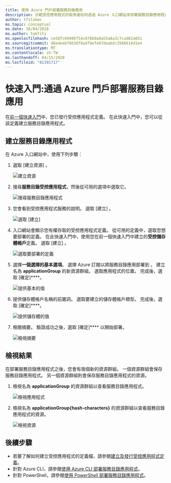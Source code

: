 ```yaml
---
title: 使用 Azure 門戶部署服務目錄應用
description: 示範受控應用程式的取用者如何透過 Azure 入口網站來部署服務目錄應用程式。
author: tfitzmac
ms.topic: conceptual
ms.date: 10/04/2018
ms.author: tomfitz
ms.openlocfilehash: ce58fc69496f54c078b0a0a55a8a3c7cad82a051
ms.sourcegitcommit: d6e4eebf663df8adf8efe07deabdc3586616d1e4
ms.translationtype: MT
ms.contentlocale: zh-TW
ms.lasthandoff: 04/15/2020
ms.locfileid: "81391717"
---
```

# <a name="quickstart-deploy-service-catalog-app-through-azure-portal"></a>快速入門:通過 Azure 門戶部署服務目錄應用

在[前一個快速入門](publish-service-catalog-app.md)中，您已發行受控應用程式定義。 在此快速入門中，您可以從該定義建立服務目錄應用程式。

## <a name="create-service-catalog-app"></a>建立服務目錄應用程式

在 Azure 入口網站中，使用下列步驟：

1. 選取 [建立資源]  。

   ![建立資源](./media/deploy-service-catalog-quickstart/create-new.png)

1. 搜尋**服務目錄受控應用程式**，然後從可用的選項中選取它。

   ![搜尋服務目錄應用程式](./media/deploy-service-catalog-quickstart/select-service-catalog.png)

1. 您會看到受控應用程式服務的說明。 選取 [建立]  。

   ![選取 [建立]](./media/deploy-service-catalog-quickstart/create-service-catalog.png)

1. 入口網站會顯示您有權存取的受控應用程式定義。 從可用的定義中，選取您想要部署的定義。 在此快速入門中，使用您在前一個快速入門中建立的**受控儲存體帳戶**定義。 選取 [建立]  。

   ![選取要部署的定義](./media/deploy-service-catalog-quickstart/select-definition.png)

1. 選擇**一個選擇的基本選項**。 選擇 Azure 訂閱以將服務目錄應用部署到 。 建立名為 **applicationGroup** 的新資源群組。 選取應用程式的位置。 完成後，選取 [確定]****。

   ![提供基本的值](./media/deploy-service-catalog-quickstart/provide-basics.png)

1. 提供儲存體帳戶名稱的前置詞。 選取要建立的儲存體帳戶類型。 完成後，選取 [確定]****。

   ![提供儲存體的值](./media/deploy-service-catalog-quickstart/provide-storage.png)

1. 檢閱摘要。 驗證成功之後，選取 [確定]**** 以開始部署。

   ![檢視摘要](./media/deploy-service-catalog-quickstart/view-summary.png)

## <a name="view-results"></a>檢視結果

在部署服務目錄應用程式之後，您會有兩個新的資源群組。 一個資源群組會保存服務目錄應用程式。 另一個資源群組則會保存服務目錄應用程式的資源。

1. 檢視名為 **applicationGroup** 的資源群組以查看服務目錄應用程式。

   ![檢視應用程式](./media/deploy-service-catalog-quickstart/view-managed-application.png)

1. 檢視名為 **applicationGroup{hash-characters}** 的資源群組以查看服務目錄應用程式的資源。

   ![檢視資源](./media/deploy-service-catalog-quickstart/view-resources.png)

## <a name="next-steps"></a>後續步驟

* 若要了解如何建立受控應用程式的定義檔，請參閱[建立及發行受控應用程式定義](publish-service-catalog-app.md)。
* 針對 Azure CLI，請參閱[使用 Azure CLI 部署服務目錄應用程式](./scripts/managed-application-cli-sample-create-application.md)。
* 針對 PowerShell，請參閱[使用 PowerShell 部署服務目錄應用程式](./scripts/managed-application-poweshell-sample-create-application.md)。
